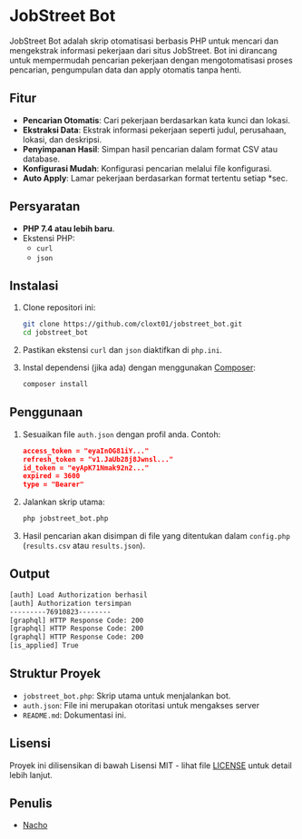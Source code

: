# JobStreet Bot

JobStreet Bot adalah skrip otomatisasi berbasis PHP untuk mencari dan mengekstrak informasi pekerjaan dari situs JobStreet. Bot ini dirancang untuk mempermudah pencarian pekerjaan dengan mengotomatisasi proses pencarian, pengumpulan data dan apply otomatis tanpa henti.

## Fitur

- **Pencarian Otomatis**: Cari pekerjaan berdasarkan kata kunci dan lokasi.
- **Ekstraksi Data**: Ekstrak informasi pekerjaan seperti judul, perusahaan, lokasi, dan deskripsi.
- **Penyimpanan Hasil**: Simpan hasil pencarian dalam format CSV atau database.
- **Konfigurasi Mudah**: Konfigurasi pencarian melalui file konfigurasi.
- **Auto Apply**: Lamar pekerjaan berdasarkan format tertentu setiap *sec.

## Persyaratan

- **PHP 7.4 atau lebih baru**.
- Ekstensi PHP:
  - `curl`
  - `json`

## Instalasi

1. Clone repositori ini:

    ```bash
    git clone https://github.com/cloxt01/jobstreet_bot.git
    cd jobstreet_bot
    ```

2. Pastikan ekstensi `curl` dan `json` diaktifkan di `php.ini`.

3. Instal dependensi (jika ada) dengan menggunakan [Composer](https://getcomposer.org/):

    ```bash
    composer install
    ```

## Penggunaan

1. Sesuaikan file `auth.json` dengan profil anda. Contoh:

    ```json
    access_token = "eyaInOG81iY..."
    refresh_token = "v1.JaUb28j8Jwnsl..."
    id_token = "eyApK71Nmak92n2..."
    expired = 3600
    type = "Bearer"
    ```

2. Jalankan skrip utama:

    ```bash
    php jobstreet_bot.php
    ```

3. Hasil pencarian akan disimpan di file yang ditentukan dalam `config.php` (`results.csv` atau `results.json`).

## Output

```bash
[auth] Load Authorization berhasil
[auth] Authorization tersimpan
---------76910823--------
[graphql] HTTP Response Code: 200
[graphql] HTTP Response Code: 200
[graphql] HTTP Response Code: 200
[is_applied] True
```

## Struktur Proyek


- `jobstreet_bot.php`: Skrip utama untuk menjalankan bot.
- `auth.json`: File ini merupakan otoritasi untuk mengakses server
- `README.md`: Dokumentasi ini.

## Lisensi

Proyek ini dilisensikan di bawah Lisensi MIT - lihat file [LICENSE](LICENSE) untuk detail lebih lanjut.

## Penulis

- [Nacho](https://github.com/cloxt01)
